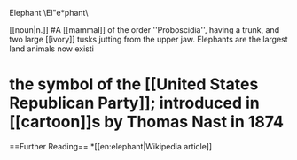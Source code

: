 Elephant \El"e*phant\

[[noun|n.]]
#A [[mammal]] of the order ''Proboscidia'', having a trunk, and two large [[ivory]] tusks jutting from the upper jaw.  Elephants are the largest land animals now existi
# the symbol of the [[United States Republican Party]]; introduced in [[cartoon]]s by Thomas Nast in 1874

==Further Reading==
*[[en:elephant|Wikipedia article]]